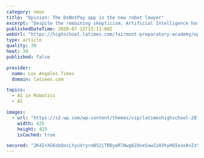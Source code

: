 ```yaml
---
category: news
title: "Opinion: The DoNotPay app is the new robot lawyer"
excerpt: "Despite the remaining skepticism, Artificial Intelligence has permeated every aspect of our society — from waitresses in restaurants to nurses in hospitals — and have just begun extending its impact on mobile apps. DoNotPay, the so-called “robot ..."
publishedDateTime: 2020-07-15T15:11:00Z
webUrl: "https://highschool.latimes.com/fairmont-preparatory-academy/opinion-the-donotpay-app-is-the-new-robot-lawyer/"
type: article
quality: 39
heat: 39
published: false

provider:
  name: Los Angeles Times
  domain: latimes.com

topics:
  - AI in Robotics
  - AI

images:
  - url: "https://s2.wp.com/wp-content/themes/vip/latimeshighschool-2016/static/images/hsinsider-logo-small.png"
    width: 425
    height: 425
    isCached: true

secured: "2K4I+XG6obQocLYyuVryroBS2jTROyeRlNwg6ZdxeSawZiH3hyHOIesoA+Zz5eiK3eqsHNXIlBOhgF02kNl1Y/YK0+zgx/G73Lyy/Vo7dc4fCWyqr0dB58U1C/WFwPaYKHCX8T5fFGB9zuA4+Qa3AnS6CDh6CDhShZP+Gs5LJFXstMR199XAEfXHLXwRx0jBwLAzOLfp5QOhqjzaK3SOn9EDo/JtbGNivDW0TPH5X/uiYWyu6kFe1QLhVVxgE6JDkkS0txtHQlhhOQ1BgrdxHaA9Q86sHqG2KfDyV3LdxvFHggIWJRLJkR7cQqsInQ/1Esj+nPj0blmw803WXvPgYA==;8+POOlkGQuJq7y5qIdcwgQ=="
---
```


